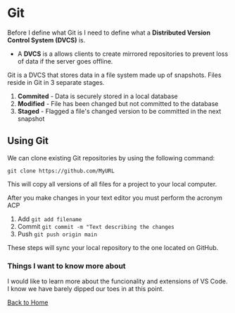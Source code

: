 # Git

Before I define what Git is I need to define what a **Distributed Version Control System (DVCS)** is.

- A **DVCS** is a allows clients to create mirrored repositories to prevent loss of data if the server goes offline.

Git is a DVCS that stores data in a file system made up of snapshots. Files reside in Git in 3 separate stages.

1. **Commited** - Data is securely stored in a local database
2. **Modified** - File has been changed but not committed to the database
3. **Staged** - Flagged a file's changed version to be committed in the next snapshot

## Using Git

We can clone existing Git repositories by using the following command:

`git clone https://github.com/MyURL`

This will copy all versions of all files for a project to your local computer.

After you make changes in your text editor you must perform the acronym ACP

1. Add `git add filename`
2. Commit `git commit -m "Text describing the changes`
3. Push `git push origin main`

These steps will sync your local repository to the one located on GitHub.

### Things I want to know more about

I would like to learn more about the funcionality and extensions of VS Code. I know we have barely dipped our toes in at this point.

[Back to Home](../README.md)
